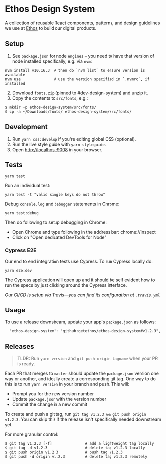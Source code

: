 # Ethos Design System

A collection of reusable [React](https://reactjs.org/) components, patterns, and design guidelines we use at
[Ethos](https://ethoslife.com) to build our digital products.

## Setup

1. See `package.json` for node `engines` – you need to have that version of node installed specifically, e.g. via `nvm`:

```shell
nvm install v10.16.3  # then do `nvm list` to ensure version is available
nvm use               # use the version specified in `.nvmrc`, if installed
```

2. Download `fonts.zip` (pinned to #dev-design-system) and unzip it.
3. Copy the contents to `src/fonts`, e.g.:

```
$ mkdir -p ethos-design-system/src/fonts/
$ cp -a ~/Downloads/fonts/ ethos-design-system/src/fonts/
```

## Development

1. Run `yarn css:develop` if you're editing global CSS (optional).
2. Run the live style guide with `yarn styleguide`.
3. Open [http://localhost:9008](http://localhost:9008) in your browser.

## Tests

```
yarn test
```

Run an individual test:

```
yarn test -t "valid single keys do not throw"
```

Debug `console.log` and `debugger` statements in Chrome:

```
yarn test:debug
```

Then do following to setup debugging in Chrome:

- Open Chrome and type following in the address bar: chrome://inspect
- Click on "Open dedicated DevTools for Node"

### Cypress E2E

Our end to end integration tests use Cypress. To run Cypress locally do:

```
yarn e2e:dev
```

The Cypress application will open up and it should be self evident how to run the specs by just clicking around the Cypress interface.

_Our CI/CD is setup via Travis—you can find its configuration at `.travis.yml`_

## Usage

To use a release downstream, update your app's `package.json` as follows:

```
  "ethos-design-system": "github:getethos/ethos-design-system#v1.2.3",
```

## Releases

> TLDR: Run `yarn version` and `git push origin tagname` when your PR is ready.

Each PR that merges to `master` should update the `package.json` version one way or another, and ideally create a corresponding git tag. One way to do this is to run `yarn version` in your branch and push. This will:

- Prompt you for the new version number
- Update `package.json` with the version number
- Commit the change in a new commit

To create and push a git tag, run `git tag v1.2.3 && git push origin v1.2.3`. You can skip this if the release isn't specifically needed downstream yet.

For more granular control:

```
$ git tag v1.2.3 [-f]               # add a lightweight tag locally
$ git tag -d v1.2.3                 # delete tag v1.2.3 locally
$ git push origin v1.2.3            # push tag v1.2.3
$ git push -d origin v1.2.3         # delete tag v1.2.3 remotely
```
